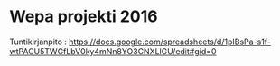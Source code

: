 # Wepa projekti 2016

Tuntikirjanpito : https://docs.google.com/spreadsheets/d/1pIBsPa-s1f-wtPACU5TWGfLbV0ky4mNn8YO3CNXLlGU/edit#gid=0
